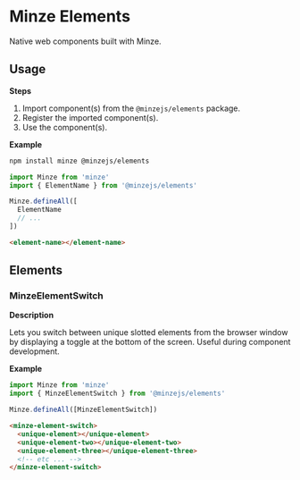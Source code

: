# Minze Elements

Native web components built with Minze.

## Usage

**Steps**

1. Import component(s) from the `@minzejs/elements` package.
2. Register the imported component(s).
3. Use the component(s).

**Example**

```bash
npm install minze @minzejs/elements
```

```js
import Minze from 'minze'
import { ElementName } from '@minzejs/elements'

Minze.defineAll([
  ElementName
  // ...
])
```

```html
<element-name></element-name>
```

## Elements

### MinzeElementSwitch

**Description**

Lets you switch between unique slotted elements from the browser window by displaying a toggle at the bottom of the screen. Useful during component development.

**Example**

```js
import Minze from 'minze'
import { MinzeElementSwitch } from '@minzejs/elements'

Minze.defineAll([MinzeElementSwitch])
```

```html
<minze-element-switch>
  <unique-element></unique-element>
  <unique-element-two></unique-element-two>
  <unique-element-three></unique-element-three>
  <!-- etc ... -->
</minze-element-switch>
```
